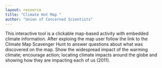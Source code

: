 ```yaml
---
layout: resource
title: "Climate Hot Map "
author: "Union of Concerned Scientists"
---
```


This interactive tool is a clickable map-based activity with embedded climate information. After exploing the map user follow the link to the Climate Map Scavenger Hunt to answer questions about what was discovered on the map. Show the widespread impact of the warming climate; encourage action; locating climate impacts around the globe and showing how they are impacting each of us (2011).
